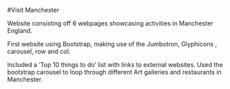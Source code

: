 #Visit Manchester

Website consisting off 6 webpages showcasing activities in Manchester England.

First website using Bootstrap, making use of the Jumbotron, Glyphicons , carousel, row and col.

Included a ‘Top 10 things to do’ list with links to external websites. Used the bootstrap carousel to loop through different Art galleries and restaurants in Manchester.